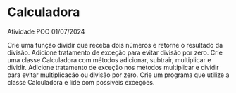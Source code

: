 # Calculadora

Atividade POO 01/07/2024

Crie uma função dividir que receba dois números e retorne o resultado da divisão. Adicione tratamento de exceção para evitar divisão por zero.
Crie uma classe Calculadora com métodos adicionar, subtrair, multiplicar e dividir. Adicione tratamento de exceção nos métodos multiplicar e dividir para evitar multiplicação ou divisão por zero. Crie um programa que utilize a classe Calculadora e lide com possíveis exceções.
